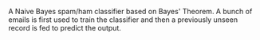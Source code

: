A Naive Bayes spam/ham classifier based on Bayes' Theorem. A bunch of emails is first used to train the classifier and then a previously unseen record is fed to predict the output.
